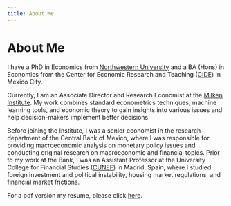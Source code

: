 ```yaml
---
title: About Me
---
```

# About Me

I have a PhD in Economics from [Northwestern University](https://www.northwestern.edu/) and a BA (Hons) in Economics from the Center for Economic Research and Teaching ([CIDE](https://www.cide.edu/)) in Mexico City.

Currently, I am an Associate Director and Research Economist at the [Milken Institute](http://milkeninstitute.org/). My work combines standard econometrics techniques, machine learning tools, and economic theory to gain insights into various issues and help decision-makers implement better decisions.

Before joining the Institute, I was a senior economist in the research department of the Central Bank of Mexico, where I was responsible for providing macroeconomic analysis on monetary policy issues and conducting original research on macroeconomic and financial topics. Prior to my work at the Bank, I was an Assistant Professor at the University College for Financial Studies ([CUNEF](https://www.cunef.edu/)) in Madrid, Spain, where I studied foreign investment and political instability, housing market regulations, and financial market frictions.

For a pdf version my resume, please click [here](./resume_contreras.pdf).

